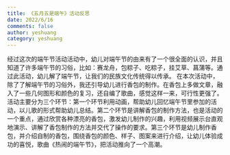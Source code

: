 ```yaml
---
title: 《五月五是端午》活动反思
date: 2022/6/16
comments: false
author: yeshuang
category: yeshuang
---
```


经过这次的端午节活动活动中，幼儿对端午节的由来有了一个很全面的认识，并且知道了许多端午节的习俗，比如：赛龙舟，包粽子、吃粽子，挂艾草、菖蒲等。通过此活动，幼儿解了端午节，让我们的民族文化传统得以传承。
在本次活动中，除了了解端午节的习俗外，我还引导幼儿进行香包的制作。在香包上多做文章，融入了一些几何图形和颜色的复习，还自编了歌曲，感觉这样一来，可行性更强了。活动主要分为三个环节：第一个环节利用动画，帮助幼儿回忆端午节里参加的活动，以儿歌的形式帮助幼儿总结。第二个环节是讲解香包的制作方法，也是活动的一个重点，通过欣赏各种漂亮的香包，激发幼儿制作的兴趣，利用视频展示台直观地演示、讲解了香包制作的方法并交代了操作的要求。第三个环节是幼儿制作香包，并介绍自制的香包，围绕香包的颜色、样子、图案来进行介绍，让幼儿体验成功的喜悦，歌曲《热闹的端午节》，把活动推向了一个高潮。
